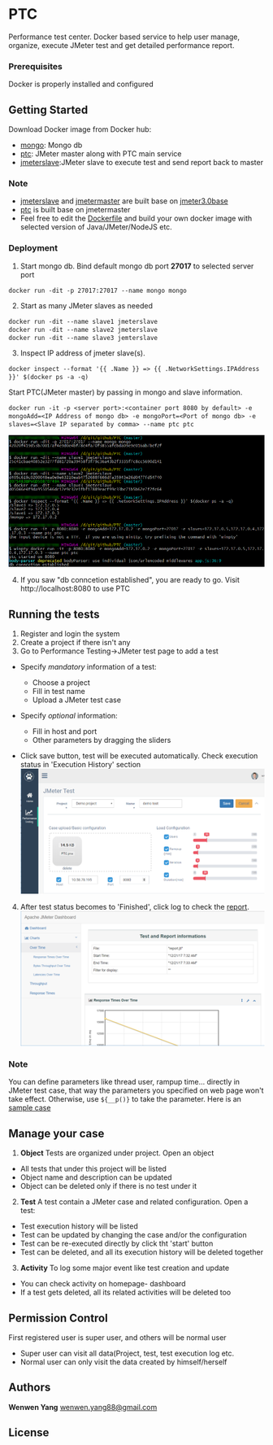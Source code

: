 # PTC 

Performance test center. Docker based service to help user manage, organize, execute JMeter test and get detailed performance report. 

### Prerequisites

Docker is properly installed and configured

## Getting Started

Download Docker image from Docker hub:
  - [mongo](https://hub.docker.com/_/mongo/): Mongo db
  - [ptc](https://hub.docker.com/r/wankutuzi/ptc/): JMeter master along with PTC main service
  - [jmeterslave](https://hub.docker.com/r/wankutuzi/jmeterslave/):JMeter slave to execute test and send report back to master
  
### Note 
- [jmeterslave](https://hub.docker.com/r/wankutuzi/jmeterslave/) and [jmetermaster](https://hub.docker.com/r/wankutuzi/jmetermaster/) are built base on [jmeter3.0base](https://hub.docker.com/r/wankutuzi/jmeter3.0base/)
- [ptc](https://hub.docker.com/r/wankutuzi/ptc/) is built base on jmetermaster
- Feel free to edit the [Dockerfile](workbench/docker%20file) and build your own docker image with selected version of Java/JMeter/NodeJS etc.

### Deployment
1. Start mongo db. Bind default mongo db port **27017** to selected server port
```
docker run -dit -p 27017:27017 --name mongo mongo
```
2. Start as many JMeter slaves as needed
```
docker run -dit --name slave1 jmeterslave
docker run -dit --name slave2 jmeterslave
docker run -dit --name slave3 jemterslave
```
3. Inspect IP address of jmeter slave(s). 
```
docker inspect --format '{{ .Name }} => {{ .NetworkSettings.IPAddress }}' $(docker ps -a -q)
```
Start PTC(JMeter master) by passing in mongo and slave information. 
```
docker run -it -p <server port>:<container port 8080 by default> -e mongoAdd=<IP Address of mongo db> -e mongoPort=<Port of mongo db> -e slaves=<Slave IP separated by comma> --name ptc ptc
```
![alt text](/workbench/command.png)

4. If you saw "db conncetion established", you are ready to go. Visit http://localhost:8080 to use PTC

## Running the tests

1. Register and login the system
2. Create a project if there isn't any
3. Go to Performance Testing->JMeter test page to add a test
- Specify _mandatory_ information of a test:
  - Choose a project
  - Fill in test name 
  - Upload a JMeter test case
- Specify _optional_ information:
  - Fill in host and port
  - Other parameters by dragging the sliders
  
- Click save button, test will be executed automatically. Check execution status in 'Execution History' section
![alt text](/workbench/test.png)
4. After test status becomes to 'Finished', click log to check the [report](/workbench/dashboard).![alt text](/workbench/report.png)

### Note
You can define parameters like thread user, rampup time... directly in JMeter test case, that way the parameters you specified on web page won't take effect. Otherwise, use `${__p()}` to take the parameter. Here is an [sample case](/workbench/PTC.jmx)

## Manage your case
1. **Object**
Tests are organized under project. Open an object 
- All tests that under this project will be listed
- Object name and description can be updated
- Object can be deleted only if there is no test under it
2. **Test**
A test contain a JMeter case and related configuration. Open a test:
- Test execution history will be listed
- Test can be updated by changing the case and/or the configuration
- Test can be re-executed directly by click tht 'start' button
- Test can be deleted, and all its execution history will be deleted together
3. **Activity**
To log some major event like test creation and update
- You can check activity on homepage- dashboard
- If a test gets deleted, all its related activities will be deleted too

## Permission Control
First registered user is super user, and others will be normal user
- Super user can visit all data(Project, test, test execution log etc.
- Normal user can only visit the data created by himself/herself 

## Authors

**Wenwen Yang** wenwen.yang88@gmail.com


## License

